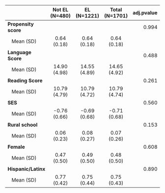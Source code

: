 

|                            | Not EL (N=480) | EL (N=1221)  | Total (N=1701) | adj.pvalue|
|:---------------------------|:--------------:|:------------:|:--------------:|----------:|
|**Propensity score**        |                |              |                |      0.994|
|&nbsp;&nbsp;&nbsp;Mean (SD) |  0.64 (0.18)   | 0.64 (0.18)  |  0.64 (0.18)   |           |
|**Language Score**          |                |              |                |      0.488|
|&nbsp;&nbsp;&nbsp;Mean (SD) |  14.90 (4.98)  | 14.55 (4.89) |  14.65 (4.92)  |           |
|**Reading Score**           |                |              |                |      0.261|
|&nbsp;&nbsp;&nbsp;Mean (SD) |  10.79 (4.79)  | 10.79 (4.72) |  10.79 (4.74)  |           |
|**SES**                     |                |              |                |      0.560|
|&nbsp;&nbsp;&nbsp;Mean (SD) |  -0.76 (0.66)  | -0.69 (0.68) |  -0.71 (0.68)  |           |
|**Rural school**            |                |              |                |      0.153|
|&nbsp;&nbsp;&nbsp;Mean (SD) |  0.06 (0.23)   | 0.08 (0.27)  |  0.07 (0.26)   |           |
|**Female**                  |                |              |                |      0.608|
|&nbsp;&nbsp;&nbsp;Mean (SD) |  0.47 (0.50)   | 0.49 (0.50)  |  0.48 (0.50)   |           |
|**Hispanic/Latinx**         |                |              |                |      0.890|
|&nbsp;&nbsp;&nbsp;Mean (SD) |  0.77 (0.42)   | 0.75 (0.44)  |  0.75 (0.43)   |           |

